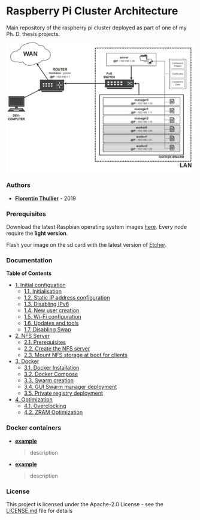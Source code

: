 # Raspberry Pi Cluster Architecture

Main repository of the raspberry pi cluster deployed as part of one of my Ph. D. thesis projects. 


![network-scheme.jpg](/assets/images/network-scheme.jpg "network-scheme")

### Authors

* [**Florentin Thullier**](https://github.com/FlorentinTh) - 2019

### Prerequisites

Download the latest Raspbian operating system images [here](https://www.raspberrypi.org/downloads/raspbian/). Every node require the **light version**.

Flash your image on the sd card with the latest version of [Etcher](https://www.balena.io/etcher/).

### Documentation
**Table of Contents**
- [1. Initial configuation](https://github.com/FlorentinTh/PiSwarm/blob/master/docs/initial-config.md#11-initialisation)
   - [1.1. Initialisation](https://github.com/FlorentinTh/PiSwarm/blob/master/docs/initial-config.md#11-initialisation) 
   - [1.2. Static IP address configuration](https://github.com/FlorentinTh/PiSwarm/blob/master/docs/initial-config.md#12-setup-static-ip-addresses)
   - [1.3. Disabling IPv6]()
   - [1.4. New user creation](https://github.com/FlorentinTh/PiSwarm/blob/master/docs/initial-config.md#13-create-de-new-user) 
   - [1.5. Wi-Fi configuration](https://github.com/FlorentinTh/PiSwarm/blob/master/docs/initial-config.md#14-configure-wi-fi) 
   - [1.6. Updates and tools](https://github.com/FlorentinTh/PiSwarm/blob/master/docs/initial-config.md#15-install-updates-and-required-tools) 
   - [1.7. Disabling Swap](https://github.com/FlorentinTh/PiSwarm/blob/master/docs/initial-config.md#16-disabling-swap)
- [2. NFS Server](https://github.com/FlorentinTh/PiSwarm/blob/master/docs/NFS.md#2-nfs-server)
  - [2.1. Prerequisites](https://github.com/FlorentinTh/PiSwarm/blob/master/docs/NFS.md#21-prerequisites)
  - [2.2. Create the NFS server](https://github.com/FlorentinTh/PiSwarm/blob/master/docs/NFS.md#22-create-the-nfs-server)
  - [2.3. Mount NFS storage at boot for clients](https://github.com/FlorentinTh/PiSwarm/blob/master/docs/NFS.md#22-create-the-nfs-server)
- [3. Docker](https://github.com/FlorentinTh/PiSwarm/blob/master/docs/docker.md#2-docker)
   - [3.1. Docker Installation](https://github.com/FlorentinTh/PiSwarm/blob/master/docs/docker.md#21-install-docker)
   - [3.2. Docker Compose](https://github.com/FlorentinTh/PiSwarm/blob/master/docs/docker.md#22-install-docker-compose)
   - [3.3. Swarm creation](https://github.com/FlorentinTh/PiSwarm/blob/master/docs/docker.md#23-create-the-swarm)
   - [3.4. GUI Swarm manager deployment](https://github.com/FlorentinTh/PiSwarm/blob/master/docs/docker.md#24-deploy-a-gui-to-manage-the-swarm)
   - [3.5. Private registry deployment](https://github.com/FlorentinTh/PiSwarm/blob/master/docs/docker.md#25-deploy-a-private-registry)
- [4. Optimization](https://github.com/FlorentinTh/PiSwarm/blob/master/docs/optimization.md#3-optimization)
    - [4.1. Overclocking](https://github.com/FlorentinTh/PiSwarm/blob/master/docs/optimization.md#31-overclocking)
    - [4.2. ZRAM Optimization](https://github.com/FlorentinTh/PiSwarm/blob/master/docs/optimization.md#32-zram-optimization)

### Docker containers

* [**example**]()
  > description
* [**example**]()
  > description

### License

This project is licensed under the Apache-2.0 License - see the [LICENSE.md](LICENSE) file for details